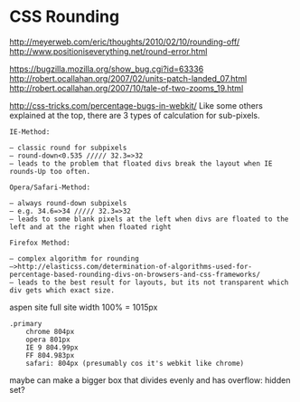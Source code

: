 # CSS Rounding

http://meyerweb.com/eric/thoughts/2010/02/10/rounding-off/
http://www.positioniseverything.net/round-error.html

https://bugzilla.mozilla.org/show_bug.cgi?id=63336
http://robert.ocallahan.org/2007/02/units-patch-landed_07.html
http://robert.ocallahan.org/2007/10/tale-of-two-zooms_19.html

http://css-tricks.com/percentage-bugs-in-webkit/ Like some others explained at
the top, there are 3 types of calculation for sub-pixels.

    IE-Method:

    – classic round for subpixels
    – round-down<0.535 ///// 32.3=>32
    – leads to the problem that floated divs break the layout when IE rounds-Up too often.

    Opera/Safari-Method:

    – always round-down subpixels
    – e.g. 34.6=>34 ///// 32.3=>32
    – leads to some blank pixels at the left when divs are floated to the left and at the right when floated right

    Firefox Method:

    – complex algorithm for rounding
    –>http://elasticss.com/determination-of-algorithms-used-for-percentage-based-rounding-divs-on-browsers-and-css-frameworks/
    – leads to the best result for layouts, but its not transparent which div gets which exact size.

aspen site full site width 100% = 1015px

    .primary
        chrome 804px
        opera 801px
        IE 9 804.99px
        FF 804.983px
        safari: 804px (presumably cos it's webkit like chrome)

maybe can make a bigger box that divides evenly and has overflow: hidden set?

